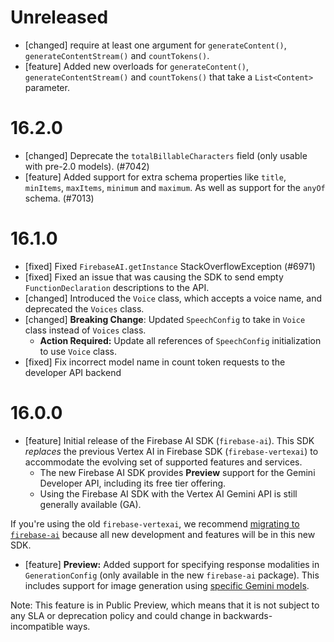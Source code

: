 # Unreleased
* [changed] require at least one argument for `generateContent()`, `generateContentStream()` and
  `countTokens()`.
* [feature] Added new overloads for `generateContent()`, `generateContentStream()` and
 `countTokens()` that take a `List<Content>` parameter. 

# 16.2.0
* [changed] Deprecate the `totalBillableCharacters` field (only usable with pre-2.0 models). (#7042)
* [feature] Added support for extra schema properties like `title`, `minItems`, `maxItems`, `minimum`
 and `maximum`. As well as support for the `anyOf` schema. (#7013)

# 16.1.0
* [fixed] Fixed `FirebaseAI.getInstance` StackOverflowException (#6971)
* [fixed] Fixed an issue that was causing the SDK to send empty `FunctionDeclaration` descriptions to the API.
* [changed] Introduced the `Voice` class, which accepts a voice name, and deprecated the `Voices` class.
* [changed] **Breaking Change**: Updated `SpeechConfig` to take in `Voice` class instead of `Voices` class.
    * **Action Required:** Update all references of `SpeechConfig` initialization to use `Voice` class.
* [fixed] Fix incorrect model name in count token requests to the developer API backend

# 16.0.0
* [feature] Initial release of the Firebase AI SDK (`firebase-ai`). This SDK *replaces* the previous
 Vertex AI in Firebase SDK (`firebase-vertexai`) to accommodate the evolving set of supported
 features and services.
  * The new Firebase AI SDK provides **Preview** support for the Gemini Developer API, including its
  free tier offering.
  * Using the Firebase AI SDK with the Vertex AI Gemini API is still generally available (GA).

 If you're using the old `firebase-vertexai`, we recommend
 [migrating to `firebase-ai`](/docs/ai-logic/migrate-to-latest-sdk)
 because all new development and features will be in this new SDK.
* [feature] **Preview:** Added support for specifying response modalities in `GenerationConfig`
 (only available in the new `firebase-ai` package). This includes support for image generation using
 [specific Gemini models](/docs/vertex-ai/models).

 Note: This feature is in Public Preview, which means that it is not subject to any SLA or
 deprecation policy and could change in backwards-incompatible ways.

